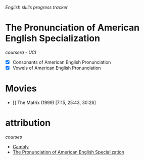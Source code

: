 *English skills progress tracker*

# The Pronunciation of American English Specialization

*coursera - UCI*

- [x] Consonants of American English Pronunciation
- [x] Vowels of American English Pronunciation

# Movies

- [] The Matrix (1999) [7:15, 25:43, 30:26]

# attribution

*courses*

- [Cambly](https://www.cambly.com)
- [The Pronunciation of American English Specialization](https://www.coursera.org/specializations/american-english-pronunciation)
